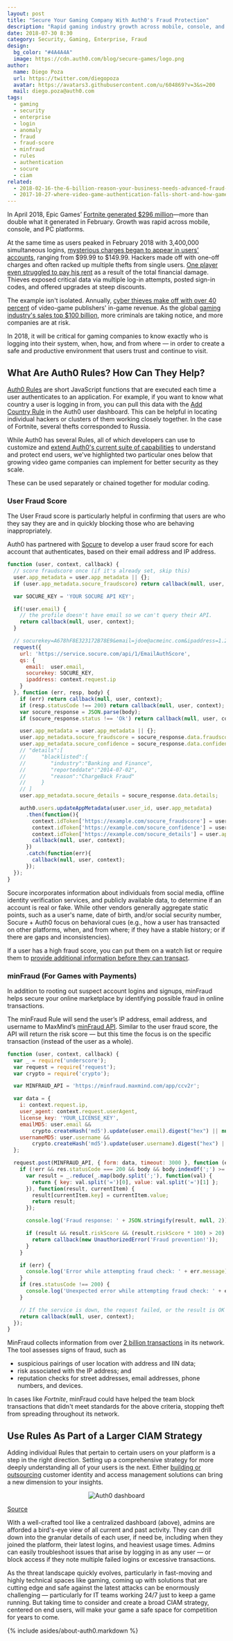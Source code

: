 ```yaml
---
layout: post
title: "Secure Your Gaming Company With Auth0's Fraud Protection"
description: "Rapid gaming industry growth across mobile, console, and PC platforms can lead to disaster without proper security and anti-fraud protections."
date: 2018-07-30 8:30
category: Security, Gaming, Enterprise, Fraud
design: 
  bg_color: "#4A4A4A"
  image: https://cdn.auth0.com/blog/secure-games/logo.png
author:
  name: Diego Poza
  url: https://twitter.com/diegopoza
  avatar: https://avatars3.githubusercontent.com/u/604869?v=3&s=200
  mail: diego.poza@auth0.com
tags: 
  - gaming
  - security
  - enterprise
  - login
  - anomaly
  - fraud
  - fraud-score
  - minfraud
  - rules
  - authentication
  - socure
  - ciam
related:
  - 2018-02-16-the-6-billion-reason-your-business-needs-advanced-fraud-protection
  - 2017-10-27-where-video-game-authentication-falls-short-and-how-gamers-can-stay-safe
---
```


In April 2018, Epic Games’ [Fortnite generated $296 million](https://techcrunch.com/2018/05/25/fortnite-had-a-296-million-april/)—more than double what it generated in February. Growth was rapid across mobile, console, and PC platforms.

At the same time as users peaked in February 2018 with 3,400,000 simultaneous logins, [mysterious charges began to appear in users' accounts](https://kotaku.com/whats-really-going-on-with-all-those-hacked-fortnite-ac-1823965781), ranging from $99.99 to $149.99. Hackers made off with one-off charges and often racked up multiple thefts from single users. [One player even struggled to pay his rent](https://www.reddit.com/r/FORTnITE/comments/841zdn/account_hacked_epic_please_help_thats_my_rent/) as a result of the total financial damage. Thieves exposed critical data via multiple log-in attempts, posted sign-in codes, and offered upgrades at steep discounts.

The example isn't isolated. Annually, [cyber thieves make off with over 40 percent](https://www.panopticonlabs.com/our-technology/) of video-game publishers' in-game revenue. As the global [gaming industry's sales top $100 billion](https://seekingalpha.com/article/4184342-video-games-taking-will-esports-become-larger-sports), more criminals are taking notice, and more companies are at risk.

In 2018, it will be critical for gaming companies to know exactly who is logging into their system, when, how, and from where — in order to create a safe and productive environment that users trust and continue to visit.

## What Are Auth0 Rules? How Can They Help?

[Auth0 Rules](https://auth0.com/docs/rules/current) are short JavaScript functions that are executed each time a user authenticates to an application. For example, if you want to know what country a user is logging in from, you can pull this data with the [Add Country Rule](https://auth0.com/rules/add-country) in the Auth0 user dashboard. This can be helpful in locating individual hackers or clusters of them working closely together. In the case of Fortnite, several thefts corresponded to Russia. 

While Auth0 has several Rules, all of which developers can use to customize and [extend Auth0's current suite of capabilities](https://auth0.com/b2c-customer-identity-management) to understand and protect end users, we've highlighted two particular ones below that growing video game companies can implement for better security as they scale.

These can be used separately or chained together for modular coding.

### User Fraud Score

The User Fraud score is particularly helpful in confirming that users are who they say they are and in quickly blocking those who are behaving inappropriately. 

Auth0 has partnered with [Socure](https://www.socure.com/) to develop a user fraud score for each account that authenticates, based on their email address and IP address.

```javascript
function (user, context, callback) {
  // score fraudscore once (if it's already set, skip this)
  user.app_metadata = user.app_metadata || {};
  if (user.app_metadata.socure_fraudscore) return callback(null, user, context);

  var SOCURE_KEY = 'YOUR SOCURE API KEY';

  if(!user.email) {
    // the profile doesn't have email so we can't query their API.
    return callback(null, user, context);
  }

  // socurekey=A678hF8E323172B78E9&email=jdoe@acmeinc.com&ipaddress=1.2.3.4&mobilephone=%2B12015550157
  request({
    url: 'https://service.socure.com/api/1/EmailAuthScore',
    qs: {
      email:  user.email,
      socurekey: SOCURE_KEY,
      ipaddress: context.request.ip
    }
  }, function (err, resp, body) {
    if (err) return callback(null, user, context);
    if (resp.statusCode !== 200) return callback(null, user, context);
    var socure_response = JSON.parse(body);
    if (socure_response.status !== 'Ok') return callback(null, user, context);

    user.app_metadata = user.app_metadata || {};
    user.app_metadata.socure_fraudscore = socure_response.data.fraudscore;
    user.app_metadata.socure_confidence = socure_response.data.confidence;
    // "details":[  
    //     "blacklisted":{  
    //        "industry":"Banking and Finance",
    //        "reporteddate":"2014-07-02",
    //        "reason":"ChargeBack Fraud"
    //     }
    // ] 
    user.app_metadata.socure_details = socure_response.data.details;

    auth0.users.updateAppMetadata(user.user_id, user.app_metadata)
      .then(function(){
        context.idToken['https://example.com/socure_fraudscore'] = user.app_metadata.socure_fraudscore;
        context.idToken['https://example.com/socure_confidence'] = user.app_metadata.socure_confidence;
        context.idToken['https://example.com/socure_details'] = user.app_metadata.socure_details;
        callback(null, user, context);
      })
      .catch(function(err){
        callback(null, user, context);
      });
  });
}
```

Socure incorporates information about individuals from social media, offline identity verification services, and publicly available data, to determine if an account is real or fake. While other vendors generally aggregate static points, such as a user's name, date of birth, and/or social security  number, Socure + Auth0 focus on behavioral cues (e.g., how a user has transacted on other platforms, when, and from where; if they have a stable history; or if there are gaps and inconsistencies). 

 If a user has a high fraud score, you can put them on a watch list or require them to [provide additional information before they can transact](https://www.teampay.co/blog/finance-stack-startups/). 

### minFraud (For Games with Payments)

In addition to rooting out suspect account logins and signups, minFraud helps secure your online marketplace by identifying possible fraud in online transactions. 

The minFraud Rule will send the user’s IP address, email address, and username to MaxMind’s [minFraud API](https://dev.maxmind.com/minfraud/). Similar to the user fraud score, the API will return the risk score — but this time the focus is on the specific transaction (instead of the user as a whole). 

```javascript
function (user, context, callback) {
  var _ = require('underscore');
  var request = require('request');
  var crypto = require('crypto');

  var MINFRAUD_API = 'https://minfraud.maxmind.com/app/ccv2r';

  var data = {
    i: context.request.ip,
    user_agent: context.request.userAgent,
    license_key: 'YOUR_LICENSE_KEY',
    emailMD5: user.email &&
        crypto.createHash('md5').update(user.email).digest("hex") || null,
    usernameMD5: user.username &&
        crypto.createHash('md5').update(user.username).digest("hex") || null
  };

  request.post(MINFRAUD_API, { form: data, timeout: 3000 }, function (err, res, body) {
    if (!err && res.statusCode === 200 && body && body.indexOf(';') >= 0) {
      var result = _.reduce(_.map(body.split(';'), function(val) {
        return { key: val.split('=')[0], value: val.split('=')[1] };
      }), function(result, currentItem) {
        result[currentItem.key] = currentItem.value;
        return result;
      });

      console.log('Fraud response: ' + JSON.stringify(result, null, 2));

      if (result && result.riskScore && (result.riskScore * 100) > 20) {
        return callback(new UnauthorizedError('Fraud prevention!'));
      }
    }

    if (err) {
      console.log('Error while attempting fraud check: ' + err.message);
    }
    if (res.statusCode !== 200) {
      console.log('Unexpected error while attempting fraud check: ' + err.message);
    }

    // If the service is down, the request failed, or the result is OK just continue.
    return callback(null, user, context);
  });
}
```

MinFraud collects information from over [2 billion transactions](https://www.maxmind.com/en/minfraud-services) in its network. The tool assesses signs of fraud, such as

* suspicious pairings of user location with address and IIN data;
* risk associated with the IP address; and
* reputation checks for street addresses, email addresses, phone numbers, and devices.

In cases like _Fortnite_, minFraud could have helped the team block transactions that didn't meet standards for the above criteria, stopping theft from spreading throughout its network.

## Use Rules As Part of a Larger CIAM Strategy

Adding individual Rules that pertain to certain users on your platform is a step in the right direction. Setting up a comprehensive strategy for more deeply understanding all of your users is the next. Either [building or outsourcing](https://auth0.com/b2c-customer-identity-management) customer identity and access management solutions can bring a new dimension to your insights.

<p style="text-align: center;">
  <img src="https://cdn.auth0.com/blog/secure-your-gaming-company-with-auth0's-user-fraud-score-and-minfraud/auth0-dashboard.png" alt="Auth0 dashboard">
</p>

[Source](https://auth0.com/docs/getting-started/dashboard-overview)

With a well-crafted tool like a centralized dashboard (above), admins are afforded a bird's-eye view of all current and past activity. They can drill down into the granular details of each user, if need be, including when they joined the platform, their latest logins, and heaviest usage times. Admins can easily troubleshoot issues that arise by logging in as any user — or block access if they note multiple failed logins or excessive transactions. 

As the threat landscape quickly evolves, particularly in fast-moving and highly technical spaces like gaming, coming up with solutions that are cutting edge and safe against the latest attacks can be enormously challenging — particularly for IT teams working 24/7 just to keep a game running. But taking time to consider and create a broad CIAM strategy, centered on end users, will make your game a safe space for competition for years to come.


{% include asides/about-auth0.markdown %}
